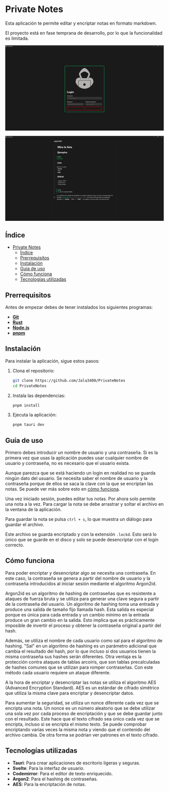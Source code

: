# Private Notes

Esta aplicación te permite editar y encriptar notas en formato markdown.

El proyecto está en fase temprana de desarrollo, por lo que la funcionalidad es limitada.

![Private Notes login](./assets/login.png)

![Private Notes editor](./assets/editor.png)

## Índice

- [Private Notes](#private-notes)
  - [Índice](#índice)
  - [Prerrequisitos](#prerrequisitos)
  - [Instalación](#instalación)
  - [Guía de uso](#guía-de-uso)
  - [Cómo funciona](#cómo-funciona)
  - [Tecnologías utilizadas](#tecnologías-utilizadas)

## Prerrequisitos

Antes de empezar debes de tener instalados los siguientes programas:

- [**Git**](https://git-scm.com/)
- [**Rust**](https://www.rust-lang.org/)
- [**Node.js**](https://nodejs.org/)
- [**pnpm**](https://pnpm.io/)

## Instalación

Para instalar la aplicación, sigue estos pasos:

1. Clona el repositorio:

   ```bash
   git clone https://github.com/Jala3400/PrivateNotes
   cd PrivateNotes
    ```

2. Instala las dependencias:

   ```bash
   pnpm install
   ```

3. Ejecuta la aplicación:

   ```bash
   pnpm tauri dev
   ```

## Guía de uso

Primero debes introducir un nombre de usuario y una contraseña. Si es la primera vez que usas la aplicación puedes usar cualquier nombre de usuario y contraseña, no es necesario que el usuario exista.

Aunque parezca que se está haciendo un login en realidad no se guarda ningún dato del usuario. Se necesita saber el nombre de usuario y la contraseña porque de ellos se saca la clave con la que se encriptan las notas. Se puede ver más sobre esto en [cómo funciona](#cómo-funciona).

Una vez iniciado sesión, puedes editar tus notas. Por ahora solo permite una nota a la vez. Para cargar la nota se debe arrastrar y soltar el archivo en la ventana de la aplicación.

Para guardar la nota se pulsa `ctrl + s`, lo que muestra un diálogo para guardar el archivo.

Este archivo se guarda encriptado y con la extensión `.lockd`. Esto será lo único que se guarde en el disco y solo se puede desencriptar con el login correcto.

## Cómo funciona

Para poder encriptar y desencriptar algo se necesita una contraseña. En este caso, la contraseña se genera a partir del nombre de usuario y la contraseña introducidos al iniciar sesión mediante el algoritmo Argon2id.

Argon2id es un algoritmo de hashing de contraseñas que es resistente a ataques de fuerza bruta y se utiliza para generar una clave segura a partir de la contraseña del usuario. Un algoritmo de hashing toma una entrada y produce una salida de tamaño fijo llamada hash. Esta salida es especial porque es única para cada entrada y un cambio mínimo en la entrada produce un gran cambio en la salida. Esto implica que es prácticamente imposible de invertir el proceso y obtener la contraseña original a partir del hash.

Además, se utiliza el nombre de cada usuario como sal para el algoritmo de hashing. "Sal" en un algoritmo de hashing es un parámetro adicional que cambia el resultado del hash, por lo que incluso si dos usuarios tienen la misma contraseña sus hashes serán diferentes. Otra ventaja es la protección contra ataques de tablas arcoíris, que son tablas precalculadas de hashes comunes que se utilizan para romper contraseñas. Con este método cada usuario requiere un ataque diferente.

A la hora de encriptar y desencriptar las notas se utiliza el algoritmo AES (Advanced Encryption Standard). AES es un estándar de cifrado simétrico que utiliza la misma clave para encriptar y desencriptar datos.

Para aumentar la seguridad, se utiliza un nonce diferente cada vez que se encripta una nota. Un nonce es un número aleatorio que se debe utilizar una sola vez por cada proceso de encriptación y que se debe guardar junto con el resultado. Este hace que el texto cifrado sea único cada vez que se encripta, incluso si se encripta el mismo texto. Se puede comprobar encriptando varias veces la misma nota y viendo que el contenido del archivo cambia. De otra forma se podrían ver patrones en el texto cifrado.

## Tecnologías utilizadas

- **Tauri**: Para crear aplicaciones de escritorio ligeras y seguras.
- **Svelte**: Para la interfaz de usuario.
- **Codemirror**: Para el editor de texto enriquecido.
- **Argon2**: Para el hashing de contraseñas.
- **AES**: Para la encriptación de notas.
